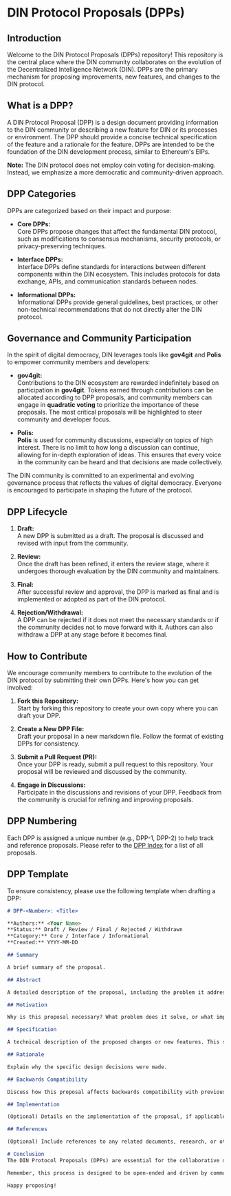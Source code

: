# DIN Protocol Proposals (DPPs)

## Introduction

Welcome to the DIN Protocol Proposals (DPPs) repository! This repository is the central place where the DIN community collaborates on the evolution of the Decentralized Intelligence Network (DIN). DPPs are the primary mechanism for proposing improvements, new features, and changes to the DIN protocol.

## What is a DPP?

A DIN Protocol Proposal (DPP) is a design document providing information to the DIN community or describing a new feature for DIN or its processes or environment. The DPP should provide a concise technical specification of the feature and a rationale for the feature. DPPs are intended to be the foundation of the DIN development process, similar to Ethereum's EIPs.

**Note:** The DIN protocol does not employ coin voting for decision-making. Instead, we emphasize a more democratic and community-driven approach.

## DPP Categories

DPPs are categorized based on their impact and purpose:

- **Core DPPs:**  
  Core DPPs propose changes that affect the fundamental DIN protocol, such as modifications to consensus mechanisms, security protocols, or privacy-preserving techniques.

- **Interface DPPs:**  
  Interface DPPs define standards for interactions between different components within the DIN ecosystem. This includes protocols for data exchange, APIs, and communication standards between nodes.

- **Informational DPPs:**  
  Informational DPPs provide general guidelines, best practices, or other non-technical recommendations that do not directly alter the DIN protocol.

## Governance and Community Participation

In the spirit of digital democracy, DIN leverages tools like **gov4git** and **Polis** to empower community members and developers:

- **gov4git:**  
  Contributions to the DIN ecosystem are rewarded indefinitely based on participation in **gov4git**. Tokens earned through contributions can be allocated according to DPP proposals, and community members can engage in **quadratic voting** to prioritize the importance of these proposals. The most critical proposals will be highlighted to steer community and developer focus.

- **Polis:**  
  **Polis** is used for community discussions, especially on topics of high interest. There is no limit to how long a discussion can continue, allowing for in-depth exploration of ideas. This ensures that every voice in the community can be heard and that decisions are made collectively.

The DIN community is committed to an experimental and evolving governance process that reflects the values of digital democracy. Everyone is encouraged to participate in shaping the future of the protocol.

## DPP Lifecycle

1. **Draft:**  
   A new DPP is submitted as a draft. The proposal is discussed and revised with input from the community.

2. **Review:**  
   Once the draft has been refined, it enters the review stage, where it undergoes thorough evaluation by the DIN community and maintainers.

3. **Final:**  
   After successful review and approval, the DPP is marked as final and is implemented or adopted as part of the DIN protocol.

4. **Rejection/Withdrawal:**  
   A DPP can be rejected if it does not meet the necessary standards or if the community decides not to move forward with it. Authors can also withdraw a DPP at any stage before it becomes final.

## How to Contribute

We encourage community members to contribute to the evolution of the DIN protocol by submitting their own DPPs. Here's how you can get involved:

1. **Fork this Repository:**  
   Start by forking this repository to create your own copy where you can draft your DPP.

2. **Create a New DPP File:**  
   Draft your proposal in a new markdown file. Follow the format of existing DPPs for consistency.

3. **Submit a Pull Request (PR):**  
   Once your DPP is ready, submit a pull request to this repository. Your proposal will be reviewed and discussed by the community.

4. **Engage in Discussions:**  
   Participate in the discussions and revisions of your DPP. Feedback from the community is crucial for refining and improving proposals.

## DPP Numbering

Each DPP is assigned a unique number (e.g., DPP-1, DPP-2) to help track and reference proposals. Please refer to the [DPP Index](./DPP-Index.md) for a list of all proposals.

## DPP Template

To ensure consistency, please use the following template when drafting a DPP:

```markdown
# DPP-<Number>: <Title>

**Authors:** <Your Name>  
**Status:** Draft / Review / Final / Rejected / Withdrawn  
**Category:** Core / Interface / Informational  
**Created:** YYYY-MM-DD

## Summary

A brief summary of the proposal.

## Abstract

A detailed description of the proposal, including the problem it addresses and the proposed solution.

## Motivation

Why is this proposal necessary? What problem does it solve, or what improvements does it bring?

## Specification

A technical description of the proposed changes or new features. This should be as detailed as possible.

## Rationale

Explain why the specific design decisions were made.

## Backwards Compatibility

Discuss how this proposal affects backwards compatibility with previous versions of the DIN protocol.

## Implementation

(Optional) Details on the implementation of the proposal, if applicable.

## References

(Optional) Include references to any related documents, research, or other DPPs.

# Conclusion
The DIN Protocol Proposals (DPPs) are essential for the collaborative development of the DIN ecosystem. We encourage everyone in the community to participate, share ideas, and help shape the future of decentralized intelligence.

Remember, this process is designed to be open-ended and driven by community input, reflecting our commitment to experimenting with new tools for communities to coordinate with each other. If you have any questions or need assistance, feel free to open an issue or reach out to the maintainers.

Happy proposing!
